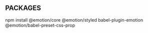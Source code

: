 ## PACKAGES
npm install @emotion/core @emotion/styled babel-plugin-emotion @emotion/babel-preset-css-prop